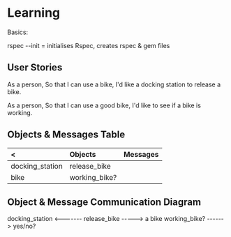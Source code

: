 <h1> Learning </h1>

Basics:

rspec --init = initialises Rspec, creates rspec & gem files

<h2>User Stories</h2>

As a person,
So that I can use a bike,
I'd like a docking station to release a bike.

As a person,
So that I can use a good bike,
I'd like to see if a bike is working.

<h2>Objects & Messages Table</h2>

| <               | Objects       | Messages |
| :-------------- | :------------ | -------- |
| docking_station | release_bike  |
| bike            | working_bike? |

<h2>Object & Message Communication Diagram</h2>

docking_station <------- release_bike -----> a bike
working_bike? ------> yes/no?
